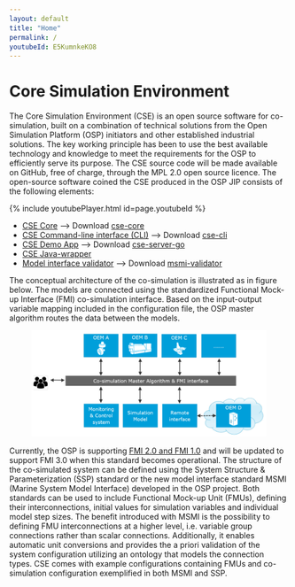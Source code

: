 ```yaml
---
layout: default
title: "Home"
permalink: /
youtubeId: E5KumnkeKO8
---
```


# Core Simulation Environment
The Core Simulation Environment (CSE) is an open source software for co-simulation, built on a combination of technical solutions from the Open Simulation Platform (OSP) initiators and other established industrial solutions. The key working principle has been to use the best available technology and knowledge to meet the requirements for the OSP to efficiently serve its purpose. The CSE source code will be made available on GitHub, free of charge, through the MPL 2.0 open source licence.
The open-source software coined the CSE produced in the OSP JIP consists of the following elements:

{% include youtubePlayer.html id=page.youtubeId %}

- [CSE Core](./cse-core/cse) --> Download [cse-core](https://github.com/open-simulation-platform/cse-core/releases)
- [CSE Command-line interface (CLI)](./cse-cli) --> Download [cse-cli](https://github.com/open-simulation-platform/cse-cli/releases)
- [CSE Demo App](./cse-demo-app/cse-demo-app) --> Download [cse-server-go](https://github.com/open-simulation-platform/cse-server-go/releases)
- [CSE Java-wrapper](./cse-java-wrapper)
- [Model interface validator](./model-interface-validator) --> Download [msmi-validator](https://github.com/open-simulation-platform/msmi-validator/releases)


The conceptual architecture of the co-simulation is illustrated as in figure below. The models are connected using the standardized Functional Mock-up Interface (FMI) co-simulation interface. Based on the input-output variable mapping included in the configuration file, the OSP master algorithm routes the data between the models. 

<figure>
<img src="/assets/img/cseFig1.png" width="500"> 
</figure>

Currently, the OSP is supporting [FMI 2.0 and FMI 1.0](https://fmi-standard.org/) and will be updated to support FMI 3.0 when this standard becomes operational. 
The structure of the co-simulated system can be defined using the System Structure & Parameterization (SSP) standard or the new model interface standard MSMI (Marine System Model Interface) developed in the OSP project. 
Both standards can be used to include Functional Mock-up Unit (FMUs), defining their interconnections, initial values for simulation variables and individual model step sizes. 
The benefit introduced with MSMI is the possibility to defining FMU interconnections at a higher level, i.e. variable group connections rather than scalar connections. 
Additionally, it enables automatic unit conversions and provides the a priori validation of the system configuration utilizing an ontology that models the connection types. 
CSE comes with example configurations containing FMUs and co-simulation configuration exemplified in both MSMI and SSP.
